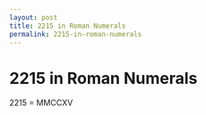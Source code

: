 ```yaml
---
layout: post
title: 2215 in Roman Numerals
permalink: 2215-in-roman-numerals
---
```


# 2215 in Roman Numerals

2215 = MMCCXV
